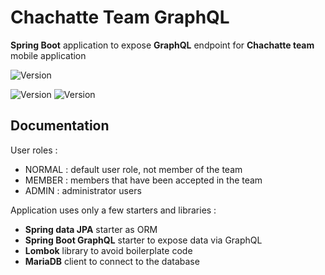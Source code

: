 # Chachatte Team GraphQL

**Spring Boot** application to expose **GraphQL** endpoint for **Chachatte team** mobile application

![Version](https://img.shields.io/badge/version-1.0.0-brightgreen.svg?style=for-the-badge)

![Version](https://img.shields.io/badge/JDK-19-red.svg)
![Version](https://img.shields.io/badge/Spring%20Boot-3.0.0-green.svg)

## Documentation

User roles :
- NORMAL : default user role, not member of the team
- MEMBER : members that have been accepted in the team
- ADMIN : administrator users

Application uses only a few starters and libraries :
- **Spring data JPA** starter as ORM
- **Spring Boot GraphQL** starter to expose data via GraphQL
- **Lombok** library to avoid boilerplate code
- **MariaDB** client to connect to the database

